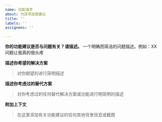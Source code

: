 ```yaml
---
name: 功能请求
about: 为该项目提建议
title: ''
labels: ''
assignees: ''

---
```


**你的功能建议是否与问题有关？请描述。**
一个明确而简洁的问题描述。例如：XX问题让我真的很头疼

**描述你希望的解决方案**
> 对你期望的进行简明描述

**描述你考虑过的替代方案**
> 对你考虑过的任何替代解决方案或功能进行明简明的描述

**附加上下文**
> 在这里添加有关功能建议的任何其他背景信息或截图
